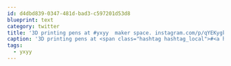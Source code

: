 ```yaml
---
id: d4dbd839-0347-481d-bad3-c597201d53d8
blueprint: text
category: twitter
title: '3D printing pens at #yxyy  maker space. instagram.com/p/qYEKygkgx5/'
caption: '3D printing pens at <span class="hashtag hashtag_local">#<a href="http://tweettemp.darylchymko.ca/?tag=yxyy">yxyy</a>  maker space. <a href="http://instagram.com/p/qYEKygkgx5/" title="http://instagram.com/p/qYEKygkgx5/" class="link link_untco">instagram.com/p/qYEKygkgx5/</a>'
tags:
  - yxyy
---
```

